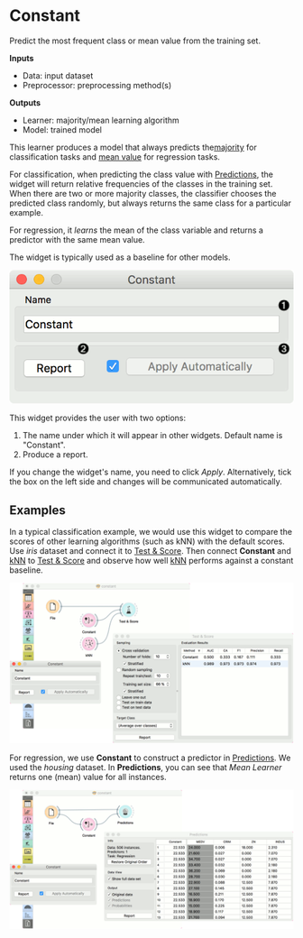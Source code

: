 Constant
========

Predict the most frequent class or mean value from the training set.

**Inputs**

- Data: input dataset
- Preprocessor: preprocessing method(s)

**Outputs**

- Learner: majority/mean learning algorithm
- Model: trained model

This learner produces a model that always predicts the[majority](https://en.wikipedia.org/wiki/Predictive_modelling#Majority_classifier) for classification tasks and [mean value](https://en.wikipedia.org/wiki/Mean) for regression tasks.

For classification, when predicting the class value with [Predictions](../evaluate/predictions.md), the widget will return relative frequencies of the classes in the training set. When there are two or more majority classes, the classifier chooses the predicted class randomly, but always returns the same class for a particular example.

For regression, it *learns* the mean of the class variable and returns a predictor with the same mean value.

The widget is typically used as a baseline for other models.

![](images/Constant-stamped.png)

This widget provides the user with two options:

1. The name under which it will appear in other widgets. Default name is "Constant".
2. Produce a report.

If you change the widget's name, you need to click *Apply*. Alternatively, tick the box on the left side and changes will be communicated automatically.

Examples
--------

In a typical classification example, we would use this widget to compare the scores of other learning algorithms (such as kNN) with the default scores. Use *iris* dataset and connect it to [Test & Score](../evaluate/testandscore.md). Then connect **Constant** and [kNN](../model/knn.md) to [Test & Score](../evaluate/testandscore.md) and observe how well [kNN](../model/knn.md) performs against a constant baseline.

![](images/Constant-classification.png)

For regression, we use **Constant** to construct a predictor in [Predictions](../evaluate/predictions.md). We used the *housing* dataset. In **Predictions**, you can see that *Mean Learner* returns one (mean) value for all instances.

![](images/Constant-regression.png)
